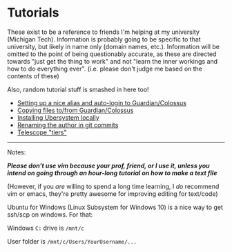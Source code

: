 Tutorials
===

These exist to be a reference to friends I'm helping at my university (Michigan Tech). Information is probably going to be specific to that university, but likely in name only (domain names, etc.).  Information will be omitted to the point of being questionably accurate, as these are directed towards "just get the thing to work" and not "learn the inner workings and how to do everything ever". (i.e. please don't judge me based on the contents of these)

Also, random tutorial stuff is smashed in here too!

* [Setting up a nice alias and auto-login to Guardian/Colossus](ssh_keygen.html)
* [Copying files to/from Guardian/Colossus](scp.html)
* [Installing Ubersystem locally](uber.html)
* [Renaming the author in git commits](rename_commits.html)
* [Telescope "tiers"](telescopes.html)

---

Notes:

***Please don't use vim because your prof, friend, or I use it, unless you intend on going through an hour-long tutorial on how to make a text file***

(However, if you *are* willing to spend a long time learning, I *do* recommend vim or emacs, they're pretty awesome for improving editing for text/code)

Ubuntu for Windows (Linux Subsystem for Windows 10) is a nice way to get ssh/scp on windows. For that:

Windows `C:` drive is `/mnt/c`

User folder is `/mnt/c/Users/YourUsername/...`
